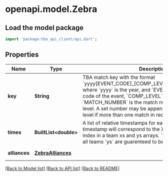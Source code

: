 # openapi.model.Zebra

## Load the model package

```dart
import 'package:tba_api_client/api.dart';
```

## Properties

| Name          | Type                                    | Description                                                                                                                                                                                                                                                                                                                                                                                                         | Notes                 |
| ------------- | --------------------------------------- | ------------------------------------------------------------------------------------------------------------------------------------------------------------------------------------------------------------------------------------------------------------------------------------------------------------------------------------------------------------------------------------------------------------------- | --------------------- |
| **key**       | **String**                              | TBA match key with the format &#x60;yyyy[EVENT_CODE]\_[COMP_LEVEL]m[MATCH_NUMBER]&#x60;, where &#x60;yyyy&#x60; is the year, and &#x60;EVENT_CODE&#x60; is the event code of the event, &#x60;COMP_LEVEL&#x60; is (qm, ef, qf, sf, f), and &#x60;MATCH_NUMBER&#x60; is the match number in the competition level. A set number may be appended to the competition level if more than one match in required per set. | [default to null]     |
| **times**     | **BuiltList&lt;double&gt;**             | A list of relative timestamps for each data point. Each timestamp will correspond to the X and Y value at the same index in a team xs and ys arrays. &#x60;times&#x60;, all teams &#x60;xs&#x60; and all teams &#x60;ys&#x60; are guarenteed to be the same length.                                                                                                                                                 | [default to const []] |
| **alliances** | [**ZebraAlliances**](ZebraAlliances.md) |                                                                                                                                                                                                                                                                                                                                                                                                                     | [default to null]     |

[[Back to Model list]](../README.md#documentation-for-models) [[Back to API list]](../README.md#documentation-for-api-endpoints) [[Back to README]](../README.md)

